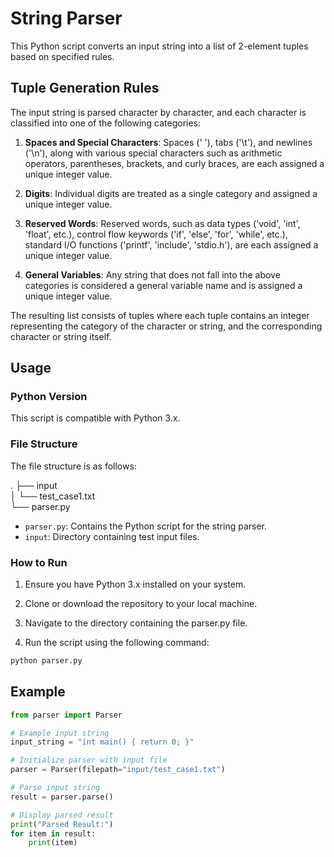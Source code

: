 # String Parser

This Python script converts an input string into a list of 2-element tuples based on specified rules.

## Tuple Generation Rules

The input string is parsed character by character, and each character is classified into one of the following categories:

1. **Spaces and Special Characters**: Spaces (' '), tabs ('\t'), and newlines ('\n'), along with various special characters such as arithmetic operators, parentheses, brackets, and curly braces, are each assigned a unique integer value.
   
2. **Digits**: Individual digits are treated as a single category and assigned a unique integer value.

3. **Reserved Words**: Reserved words, such as data types ('void', 'int', 'float', etc.), control flow keywords ('if', 'else', 'for', 'while', etc.), standard I/O functions ('printf', 'include', 'stdio.h'), are each assigned a unique integer value.

4. **General Variables**: Any string that does not fall into the above categories is considered a general variable name and is assigned a unique integer value.

The resulting list consists of tuples where each tuple contains an integer representing the category of the character or string, and the corresponding character or string itself.

## Usage

### Python Version

This script is compatible with Python 3.x.

### File Structure

The file structure is as follows:

.
├── input  
│   └── test_case1.txt  
└── parser.py  

- `parser.py`: Contains the Python script for the string parser.
- `input`: Directory containing test input files.

### How to Run
1. Ensure you have Python 3.x installed on your system.

2. Clone or download the repository to your local machine.

3. Navigate to the directory containing the parser.py file.

4. Run the script using the following command:
```bash
python parser.py
```

## Example
```python
from parser import Parser

# Example input string
input_string = "int main() { return 0; }"

# Initialize parser with input file
parser = Parser(filepath="input/test_case1.txt")

# Parse input string
result = parser.parse()

# Display parsed result
print("Parsed Result:")
for item in result:
    print(item)
```
